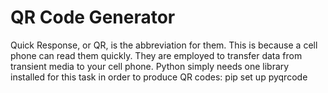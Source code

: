 # QR Code Generator


Quick Response, or QR, is the abbreviation for them. This is because a cell phone can read them quickly. They are employed to transfer data from transient media to your cell phone. Python simply needs one library installed for this task in order to produce QR codes:
pip set up pyqrcode
